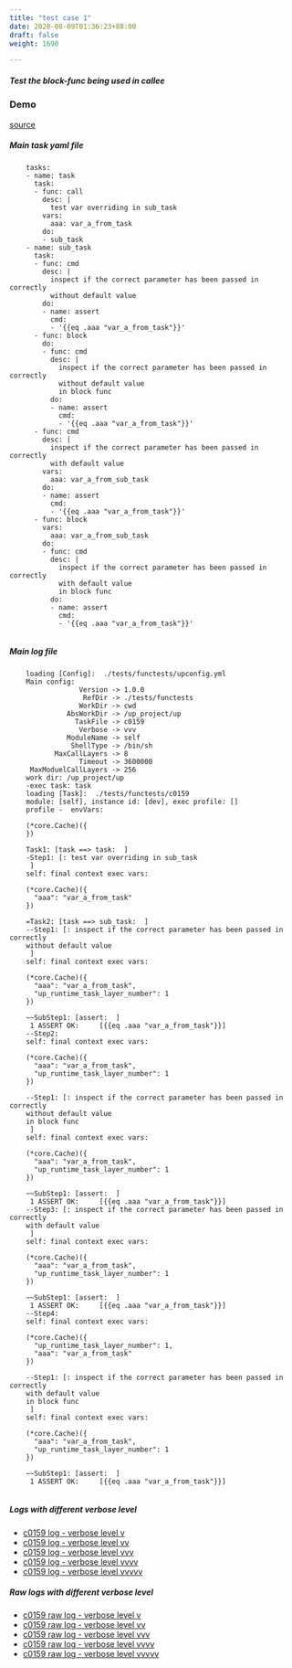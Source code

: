 ```yaml
---
title: "test case 1"
date: 2020-08-09T01:36:23+88:00
draft: false
weight: 1690

---
```


##### Test the block-func being used in callee


### Demo








[source](https://github.com/upcmd/up/blob/master/tests/functests/c0159.yml)

##### Main task yaml file
```
    tasks:
    - name: task
      task:
      - func: call
        desc: |
          test var overriding in sub_task
        vars:
          aaa: var_a_from_task
        do:
        - sub_task
    - name: sub_task
      task:
      - func: cmd
        desc: |
          inspect if the correct parameter has been passed in correctly
          without default value
        do:
        - name: assert
          cmd:
          - '{{eq .aaa "var_a_from_task"}}'
      - func: block
        do:
        - func: cmd
          desc: |
            inspect if the correct parameter has been passed in correctly
            without default value
            in block func
          do:
          - name: assert
            cmd:
            - '{{eq .aaa "var_a_from_task"}}'
      - func: cmd
        desc: |
          inspect if the correct parameter has been passed in correctly
          with default value
        vars:
          aaa: var_a_from_sub_task
        do:
        - name: assert
          cmd:
          - '{{eq .aaa "var_a_from_task"}}'
      - func: block
        vars:
          aaa: var_a_from_sub_task
        do:
        - func: cmd
          desc: |
            inspect if the correct parameter has been passed in correctly
            with default value
            in block func
          do:
          - name: assert
            cmd:
            - '{{eq .aaa "var_a_from_task"}}'
    
```
##### Main log file
```
    loading [Config]:  ./tests/functests/upconfig.yml
    Main config:
                 Version -> 1.0.0
                  RefDir -> ./tests/functests
                 WorkDir -> cwd
              AbsWorkDir -> /up_project/up
                TaskFile -> c0159
                 Verbose -> vvv
              ModuleName -> self
               ShellType -> /bin/sh
           MaxCallLayers -> 8
                 Timeout -> 3600000
     MaxModuelCallLayers -> 256
    work dir: /up_project/up
    -exec task: task
    loading [Task]:  ./tests/functests/c0159
    module: [self], instance id: [dev], exec profile: []
    profile -  envVars:
    
    (*core.Cache)({
    })
    
    Task1: [task ==> task:  ]
    -Step1: [: test var overriding in sub_task
     ]
    self: final context exec vars:
    
    (*core.Cache)({
      "aaa": "var_a_from_task"
    })
    
    =Task2: [task ==> sub_task:  ]
    --Step1: [: inspect if the correct parameter has been passed in correctly
    without default value
     ]
    self: final context exec vars:
    
    (*core.Cache)({
      "aaa": "var_a_from_task",
      "up_runtime_task_layer_number": 1
    })
    
    ~~SubStep1: [assert:  ]
     1 ASSERT OK:     [{{eq .aaa "var_a_from_task"}}]
    --Step2:
    self: final context exec vars:
    
    (*core.Cache)({
      "aaa": "var_a_from_task",
      "up_runtime_task_layer_number": 1
    })
    
    --Step1: [: inspect if the correct parameter has been passed in correctly
    without default value
    in block func
     ]
    self: final context exec vars:
    
    (*core.Cache)({
      "aaa": "var_a_from_task",
      "up_runtime_task_layer_number": 1
    })
    
    ~~SubStep1: [assert:  ]
     1 ASSERT OK:     [{{eq .aaa "var_a_from_task"}}]
    --Step3: [: inspect if the correct parameter has been passed in correctly
    with default value
     ]
    self: final context exec vars:
    
    (*core.Cache)({
      "aaa": "var_a_from_task",
      "up_runtime_task_layer_number": 1
    })
    
    ~~SubStep1: [assert:  ]
     1 ASSERT OK:     [{{eq .aaa "var_a_from_task"}}]
    --Step4:
    self: final context exec vars:
    
    (*core.Cache)({
      "up_runtime_task_layer_number": 1,
      "aaa": "var_a_from_task"
    })
    
    --Step1: [: inspect if the correct parameter has been passed in correctly
    with default value
    in block func
     ]
    self: final context exec vars:
    
    (*core.Cache)({
      "aaa": "var_a_from_task",
      "up_runtime_task_layer_number": 1
    })
    
    ~~SubStep1: [assert:  ]
     1 ASSERT OK:     [{{eq .aaa "var_a_from_task"}}]
    
```


##### Logs with different verbose level
* [c0159 log - verbose level v](../../logs/c0159_v)
* [c0159 log - verbose level vv](../../logs/c0159_vv)
* [c0159 log - verbose level vvv](../../logs/c0159_vvvv)
* [c0159 log - verbose level vvvv](../../logs/c0159_vvvv)
* [c0159 log - verbose level vvvvv](../../logs/c0159_vvvvv)

##### Raw logs with different verbose level
* [c0159 raw log - verbose level v](../../reflogs/c0159_v.log)
* [c0159 raw log - verbose level vv](../../reflogs/c0159_vv.log)
* [c0159 raw log - verbose level vvv](../../reflogs/c0159_vvv.log)
* [c0159 raw log - verbose level vvvv](../../reflogs/c0159_vvvv.log)
* [c0159 raw log - verbose level vvvvv](../../reflogs/c0159_vvvvv.log)







